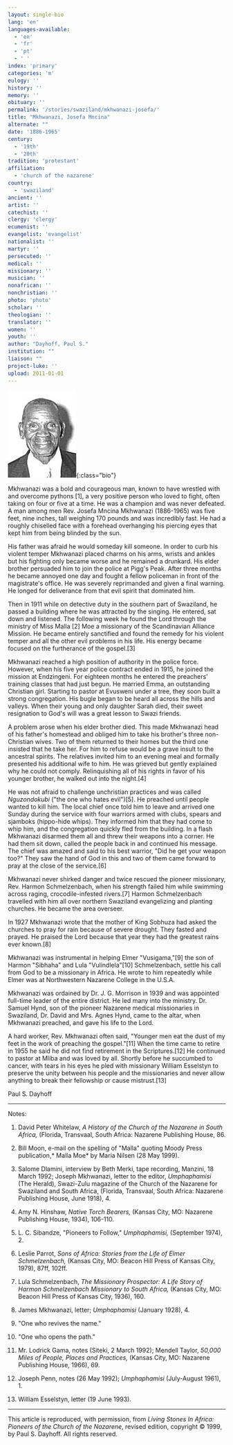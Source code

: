```yaml
---
layout: single-bio
lang: 'en'
languages-available:
  - 'en'
  - 'fr'
  - 'pt'
  - ' '
index: 'primary'
categories: 'm'
eulogy: ''
history: ''
memory: ''
obituary: ''
permalink: '/stories/swaziland/mkhwanazi-josefa/'
title: "Mkhwanazi, Josefa Mncina"
alternate: ""
date: '1886-1965'
century:
  - '19th'
  - '20th'
tradition: 'protestant'
affiliation:
  - 'church of the nazarene'
country:
  - 'swaziland'
ancient: ''
artist: ''
catechist: ''
clergy: 'clergy'
ecumenist: ''
evangelist: 'evangelist'
nationalist: ''
martyr: ''
persecuted: ''
medical: ''
missionary: ''
musician: ''
nonafrican: ''
nonchristian: ''
photo: 'photo'
scholar: ''
theologian: ''
translator: ''
women: ''
youth: ''
author: "Dayhoff, Paul S."
institution: ""
liaison: ""
project-luke: ''
upload: 2011-01-01
---
```


![Josefa Mkhwanazi](/images/bio-pics/swaziland/mkhwanazi-josefa/mkhwanazi-josefa.jpg){:class="bio"}

Mkhwanazi was a bold and courageous man, known to have wrestled with and overcome pythons [1], a very positive person who loved to fight, often taking on four or five at a time. He was a champion and was never defeated. A man among men Rev. Josefa Mncina Mkhwanazi (1886-1965) was five feet, nine inches, tall weighing 170 pounds and was incredibly fast. He had a roughly chiselled face with a forehead overhanging his piercing eyes that kept him from being blinded by the sun.

His father was afraid he would someday kill someone. In order to curb his violent temper Mkhwanazi placed charms on his arms, wrists and ankles but his fighting only became worse and he remained a drunkard. His elder brother persuaded him to join the police at Pigg's Peak. After three months he became annoyed one day and fought a fellow policeman in front of the magistrate's office. He was severely reprimanded and given a final warning. He longed for deliverance from that evil spirit that dominated him.

Then in 1911 while on detective duty in the southern part of Swaziland, he passed a building where he was attracted by the singing. He entered, sat down and listened. The following week he found the Lord through the ministry of Miss Malla [2] Moe a missionary of the Scandinavian Alliance Mission. He became entirely sanctified and found the remedy for his violent temper and all the other evil problems in his life. His energy became focused on the furtherance of the gospel.[3]

Mkhwanazi reached a high position of authority in the police force. However, when his five year police contract ended in 1915, he joined the mission at Endzingeni. For eighteen months he entered the preachers' training classes that had just begun. He married Emma, an outstanding Christian girl. Starting to pastor at Evusweni under a tree, they soon built a strong congregation. His bugle began to be heard all across the hills and valleys. When their young and only daughter Sarah died, their sweet resignation to God's will was a great lesson to Swazi friends.

A problem arose when his elder brother died. This made Mkhwanazi head of his father's homestead and obliged him to take his brother's three non-Christian wives. Two of them returned to their homes but the third one insisted that he take her. For him to refuse would be a grave insult to the ancestral spirits. The relatives invited him to an evening meal and formally presented his additional wife to him. He was grieved but gently explained why he could not comply. Relinquishing all of his rights in favor of his younger brother, he walked out into the night.[4]

He was not afraid to challenge unchristian practices and was called *Nguzondokubi* ("the one who hates evil")[5].  He preached until people wanted to kill him. The local chief once told him to leave and arrived one Sunday during the service with four warriors armed with clubs, spears and sjamboks (hippo-hide whips). They informed him that they had come to whip him, and the congregation quickly fled from the building. In a flash Mkhwanazi disarmed them all and threw their weapons into a corner. He had them sit down, called the people back in and continued his message. The chief was amazed and said to his best warrior, "Did he get your weapon too?" They saw the hand of God in this and two of them came forward to pray at the close of the service.[6]

Mkhwanazi never shirked danger and twice rescued the pioneer missionary, Rev. Harmon Schmelzenbach, when his strength failed him while swimming across raging, crocodile-infested rivers.[7]  Harmon Schmelzenbach travelled with him all over northern Swaziland evangelizing and planting churches. He became the area overseer.

In 1927 Mkhwanazi wrote that the mother of King Sobhuza had asked the churches to pray for rain because of severe drought. They fasted and prayed. He praised the Lord because that year they had the greatest rains ever known.[8]

Mkhwanazi was instrumental in helping Elmer "Vusigama,"[9] the son of Harmon "Sibhaha" and Lula "Vulindlela"[10]  Schmelzenbach, settle his call from God to be a missionary in Africa. He wrote to him repeatedly while Elmer was at Northwestern Nazarene College in the U.S.A.

Mkhwanazi was ordained by Dr. J. G. Morrison in 1939 and was appointed full-time leader of the entire district. He led many into the ministry. Dr. Samuel Hynd, son of the pioneer Nazarene medical missionaries in Swaziland, Dr. David and Mrs. Agnes Hynd, came to the altar, when Mkhwanazi preached, and gave his life to the Lord.

A hard worker, Rev. Mkhwanazi often said, "Younger men eat the dust of my feet in the work of preaching the gospel."[11]  When the time came to retire in 1955 he said he did not find retirement in the Scriptures.[12]  He continued to pastor at Mliba and was loved by all. Shortly before he succumbed to cancer, with tears in his eyes he pled with missionary William Esselstyn to preserve the unity between his people and the missionaries and never allow anything to break their fellowship or cause mistrust.[13]

Paul S. Dayhoff

---

Notes:

1. David Peter Whitelaw, *A History of the Church of the Nazarene in South Africa,* (Florida, Transvaal, South Africa: Nazarene Publishing House, 86.

2. Bill Moon, e-mail on the spelling of "Malla" quoting Moody Press publication,* Malla Moe* by Maria Nilsen (28 May 1999).

3. Salome Dlamini, interview by Beth Merki, tape recording, Manzini, 18 March 1992; Joseph Mkhwanazi, letter to the editor, *Umphaphamisi* (The Herald), Swazi-Zulu magazine of the Church of the Nazarene for Swaziland and South Africa, (Florida, Transvaal, South Africa: Nazarene Publishing House, June 1918), 4.

4. Amy N. Hinshaw, *Native Torch Bearers,* (Kansas City, MO: Nazarene Publishing House, 1934), 106-110.

5. L. C. Sibandze, "Pioneers to Follow," *Umphaphamisi,* (September 1974), 2.

6. Leslie Parrot, *Sons of Africa: Stories from the Life of Elmer Schmelzenbach,* (Kansas City, MO: Beacon Hill Press of Kansas City, 1979), 87ff, 102ff.

7. Lula Schmelzenbach, *The Missionary Prospector: A Life Story of Harmon Schmelzenbach Missionary to South Africa,* (Kansas City, MO: Beacon Hill Press of Kansas City, 1936), 160.

8. James Mkhwanazi, letter; *Umphaphamisi* (January 1928), 4.

9. "One who revives the name."

10. "One who opens the path."

11. Mr. Lodrick Gama, notes (Siteki, 2 March 1992); Mendell Taylor, *50,000 Miles of People, Places and Practices,* (Kansas City, MO: Nazarene Publishing House, 1966), 69.

12. Joseph Penn, notes (26 May 1992); *Umphaphamisi* (July-August 1961), 1.

13. William Esselstyn, letter (19 June 1993).

---

This article is reproduced, with permission, from *Living Stones In Africa: Pioneers of the Church of the Nazarene*, revised edition, copyright &copy; 1999, by Paul S. Dayhoff.  All rights reserved.

